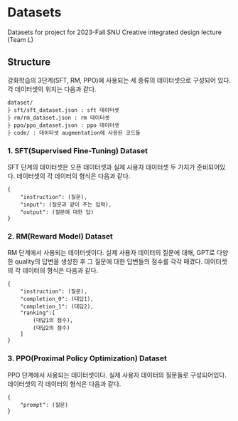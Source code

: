 # Datasets

Datasets for project for 2023-Fall SNU Creative integrated design lecture (Team L)

## Structure

강화학습의 3단계(SFT, RM, PPO)에 사용되는 세 종류의 데이터셋으로 구성되어 있다.
각 데이터셋의 위치는 다음과 같다.
```
dataset/
├ sft/sft_dataset.json : sft 데이터셋
├ rm/rm_dataset.json : rm 데이터셋
├ ppo/ppo_dataset.json : ppo 데이터셋
├ code/ : 데이터셋 augmentation에 사용된 코드들
```

### 1. SFT(Supervised Fine-Tuning) Dataset

SFT 단계의 데이터셋은 오픈 데이터셋과 실제 사용자 데이터셋 두 가지가 준비되어있다.
데이터셋의 각 데이터의 형식은 다음과 같다.
```
{
    "instruction": (질문),
    "input": (질문과 같이 주는 입력),
    "output": (질문에 대한 답)
}
```

### 2. RM(Reward Model) Dataset

RM 단계에서 사용되는 데이터셋이다. 실제 사용자 데이터의 질문에 대해, GPT로 다양한 quality의 답변을 생성한 후 그 질문에 대한 답변들의 점수를 각각 매겼다.
데이터셋의 각 데이터의 형식은 다음과 같다.
```
{
    "instruction": (질문),
    "completion_0": (대답1),
    "completion_1": (대답2),
    "ranking":[
        (대답1의 점수),
        (대답2의 점수)
    ]
}
```

### 3. PPO(Proximal Policy Optimization) Dataset

PPO 단계에서 사용되는 데이터셋이다. 실제 사용자 데이터의 질문들로 구성되어있다.
데이터셋의 각 데이터의 형식은 다음과 같다.
```
{
    "prompt": (질문)
}
```
